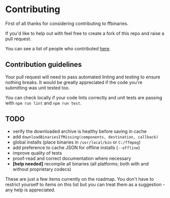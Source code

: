 # Contributing

First of all thanks for considering contributing to ffbinaries.

If you'd like to help out with feel free to create a fork of this repo
and raise a pull request.

You can see a list of people who contributed [here](https://github.com/vot/ffbinaries-node/graphs/contributors).


## Contribution guidelines

Your pull request will need to pass automated linting and testing
to ensure nothing breaks.
It would be greatly appreciated if the code you're submitting was unit tested too.

You can check locally if your code lints correctly and unit tests are passing
with `npm run lint` and `npm run test`.


## TODO

* verify the downloaded archive is healthy before saving in cache
* add `downloadBinariesIfMissing(components, destination, callback)`
* global installs (place binaries in `/usr/local/bin` or `C:/ffmpeg`)
* add preference to cache JSON for offline installs (`--offline`)
* improve quality of tests
* proof-read and correct documentation where necessary
* **[help needed]** recompile all binaries (all platforms; both with and without proprietary codecs)

These are just a few items currently on the roadmap.
You don't have to restrict yourself to items on this list but you can
treat them as a suggestion - any help is appreciated.
